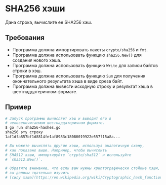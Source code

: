 # SHA256 хэши

Дана строка, вычислите ее SHA256 хэш.

## Требования

- Программа должна импортировать пакеты `crypto/sha256` и `fmt`.
- Программа должна использовать функцию `sha256.New()` для создания нового хэша.
- Программа должна использовать функцию `Write` для записи байтов строки в хэш.
- Программа должна использовать функцию `Sum` для получения окончательного результата хэша в виде среза байт.
- Программа должна вывести исходную строку и результат хэша в шестнадцатеричном формате.

## Пример

```sh
# Запуск программы вычисляет хэш и выводит его в
# человекочитаемом шестнадцатеричном формате.
$ go run sha256-hashes.go
sha256 эту строку
1af1dfa857bf1d8814fe1af8983c18080019922e557f15a8a...

# Вы можете вычислять другие хэши, используя аналогичную схему,
# как показано выше. Например, чтобы вычислить
# SHA512 хэши, импортируйте `crypto/sha512` и используйте
# `sha512.New()`.

# Обратите внимание, что если вам нужны криптографически стойкие хэши,
# вы должны тщательно изучить
# [силу хэша](https://en.wikipedia.org/wiki/Cryptographic_hash_function)!
```

